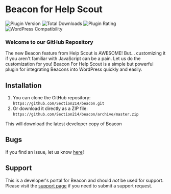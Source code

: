# Beacon for Help Scout

![Plugin Version](https://img.shields.io/wordpress/plugin/v/beacon-for-helpscout.svg)
![Total Downloads](https://img.shields.io/wordpress/plugin/dt/beacon-for-helpscout.svg)
![Plugin Rating](https://img.shields.io/wordpress/plugin/r/beacon-for-helpscout.svg)
![WordPress Compatibility](https://img.shields.io/wordpress/v/beacon-for-helpscout.svg)

### Welcome to our GitHub Repository

The new Beacon feature from Help Scout is AWESOME! But... customizing it if you aren't familiar with JavaScript can be a pain. Let us do the customization for you! Beacon For Help Scout is a simple but powerful plugin for integrating Beacons into WordPress quickly and easily.

## Installation

1. You can clone the GitHub repository: `https://github.com/Section214/beacon.git`
2. Or download it directly as a ZIP file: `https://github.com/Section214/beacon/archive/master.zip`

This will download the latest developer copy of Beacon

## Bugs

If you find an issue, let us know [here](https://github.com/Section214/beacon/issues?state=open)!

## Support

This is a developer's portal for Beacon and should _not_ be used for support. Please visit the [support page](https://section214.com/contact/?reason=product-support&product=beacon) if you need to submit a support request.
